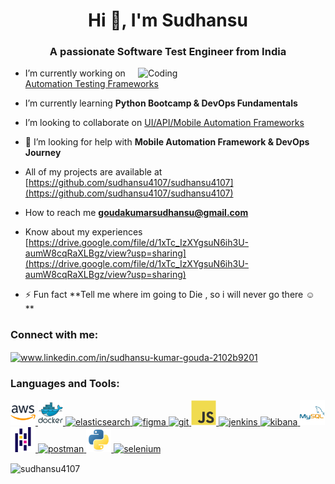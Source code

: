 <h1 align="center">Hi 👋, I'm Sudhansu</h1>
<h3 align="center">A passionate Software Test Engineer from India</h3>
<img align="right" alt="Coding" width="300" src="https://res.cloudinary.com/dthpnue1d/image/upload/c_fill,g_faces,w_1280/c_scale,q_auto,f_auto,fl_lossy/Software_Testingbanner_be074c241d?_a=DAJAUVWIZAA0">

- I’m currently working on [Automation Testing Frameworks](https://github.com/sudhansu4107/Selenium_projects.git)

- I’m currently learning **Python Bootcamp & DevOps Fundamentals**

- I’m looking to collaborate on [UI/API/Mobile Automation Frameworks](https://github.com/sudhansu4107/UIRobot.git)

- 🤝 I’m looking for help with **Mobile Automation Framework & DevOps Journey**

- All of my projects are available at [https://github.com/sudhansu4107/sudhansu4107](https://github.com/sudhansu4107/sudhansu4107)

- How to reach me **goudakumarsudhansu@gmail.com**

- Know about my experiences [https://drive.google.com/file/d/1xTc_IzXYgsuN6ih3U-aumW8cqRaXLBgz/view?usp=sharing](https://drive.google.com/file/d/1xTc_IzXYgsuN6ih3U-aumW8cqRaXLBgz/view?usp=sharing)

- ⚡ Fun fact **Tell me where im going to Die , so i will never go there ☺️ **

<h3 align="left">Connect with me:</h3>
<p align="left">
<a href="https://linkedin.com/in/www.linkedin.com/in/sudhansu-kumar-gouda-2102b9201" target="blank"><img align="center" src="https://raw.githubusercontent.com/rahuldkjain/github-profile-readme-generator/master/src/images/icons/Social/linked-in-alt.svg" alt="www.linkedin.com/in/sudhansu-kumar-gouda-2102b9201" height="30" width="40" /></a>
</p>

<h3 align="left">Languages and Tools:</h3>
<p align="left"> <a href="https://aws.amazon.com" target="_blank" rel="noreferrer"> <img src="https://raw.githubusercontent.com/devicons/devicon/master/icons/amazonwebservices/amazonwebservices-original-wordmark.svg" alt="aws" width="40" height="40"/> </a> <a href="https://www.docker.com/" target="_blank" rel="noreferrer"> <img src="https://raw.githubusercontent.com/devicons/devicon/master/icons/docker/docker-original-wordmark.svg" alt="docker" width="40" height="40"/> </a> <a href="https://www.elastic.co" target="_blank" rel="noreferrer"> <img src="https://www.vectorlogo.zone/logos/elastic/elastic-icon.svg" alt="elasticsearch" width="40" height="40"/> </a> <a href="https://www.figma.com/" target="_blank" rel="noreferrer"> <img src="https://www.vectorlogo.zone/logos/figma/figma-icon.svg" alt="figma" width="40" height="40"/> </a> <a href="https://git-scm.com/" target="_blank" rel="noreferrer"> <img src="https://www.vectorlogo.zone/logos/git-scm/git-scm-icon.svg" alt="git" width="40" height="40"/> </a> <a href="https://developer.mozilla.org/en-US/docs/Web/JavaScript" target="_blank" rel="noreferrer"> <img src="https://raw.githubusercontent.com/devicons/devicon/master/icons/javascript/javascript-original.svg" alt="javascript" width="40" height="40"/> </a> <a href="https://www.jenkins.io" target="_blank" rel="noreferrer"> <img src="https://www.vectorlogo.zone/logos/jenkins/jenkins-icon.svg" alt="jenkins" width="40" height="40"/> </a> <a href="https://www.elastic.co/kibana" target="_blank" rel="noreferrer"> <img src="https://www.vectorlogo.zone/logos/elasticco_kibana/elasticco_kibana-icon.svg" alt="kibana" width="40" height="40"/> </a> <a href="https://www.mysql.com/" target="_blank" rel="noreferrer"> <img src="https://raw.githubusercontent.com/devicons/devicon/master/icons/mysql/mysql-original-wordmark.svg" alt="mysql" width="40" height="40"/> </a> <a href="https://pandas.pydata.org/" target="_blank" rel="noreferrer"> <img src="https://raw.githubusercontent.com/devicons/devicon/2ae2a900d2f041da66e950e4d48052658d850630/icons/pandas/pandas-original.svg" alt="pandas" width="40" height="40"/> </a> <a href="https://postman.com" target="_blank" rel="noreferrer"> <img src="https://www.vectorlogo.zone/logos/getpostman/getpostman-icon.svg" alt="postman" width="40" height="40"/> </a> <a href="https://www.python.org" target="_blank" rel="noreferrer"> <img src="https://raw.githubusercontent.com/devicons/devicon/master/icons/python/python-original.svg" alt="python" width="40" height="40"/> </a> <a href="https://www.selenium.dev" target="_blank" rel="noreferrer"> <img src="https://raw.githubusercontent.com/detain/svg-logos/780f25886640cef088af994181646db2f6b1a3f8/svg/selenium-logo.svg" alt="selenium" width="40" height="40"/> </a> </p>

<p><img align="center" src="https://github-readme-stats.vercel.app/api/top-langs?username=sudhansu4107&show_icons=true&locale=en&layout=compact" alt="sudhansu4107" /></p>
